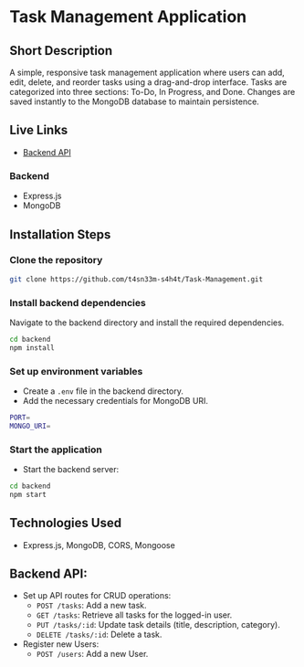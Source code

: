 
# Task Management Application

## Short Description
A simple, responsive task management application where users can add, edit, delete, and reorder tasks using a drag-and-drop interface. Tasks are categorized into three sections: To-Do, In Progress, and Done. Changes are saved instantly to the MongoDB database to maintain persistence.

## Live Links
- [Backend API](https://task-management-backend-blush.vercel.app/)

### Backend
- Express.js
- MongoDB

## Installation Steps

### Clone the repository
```bash
git clone https://github.com/t4sn33m-s4h4t/Task-Management.git
```


### Install backend dependencies
Navigate to the backend directory and install the required dependencies.
```bash
cd backend
npm install
```

### Set up environment variables
- Create a `.env` file in the backend directory.
- Add the necessary credentials for MongoDB URI.
```bash
PORT=
MONGO_URI=
```

### Start the application
- Start the backend server:
```bash
cd backend
npm start
```

## Technologies Used
- Express.js, MongoDB, CORS, Mongoose

## Backend API:
   - Set up API routes for CRUD operations:
     - `POST /tasks`: Add a new task.
     - `GET /tasks`: Retrieve all tasks for the logged-in user.
     - `PUT /tasks/:id`: Update task details (title, description, category).
     - `DELETE /tasks/:id`: Delete a task.
   - Register new Users:
     - `POST /users`: Add a new User. 

 